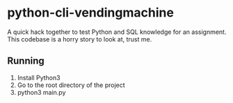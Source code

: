 # python-cli-vendingmachine
A quick hack together to test Python and SQL knowledge for an assignment. This codebase is a horry story to look at, trust me.

## Running
1. Install Python3
2. Go to the root directory of the project
3. python3 main.py
